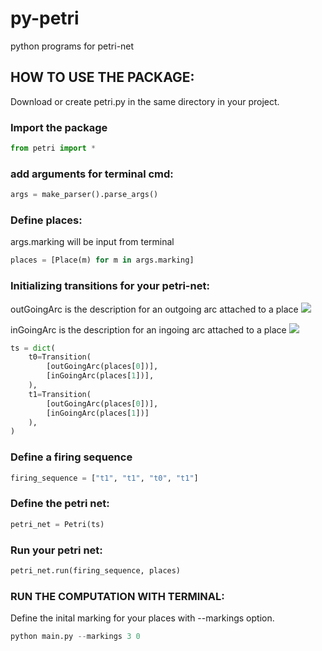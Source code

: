 # py-petri
python programs for petri-net
## HOW TO USE THE PACKAGE:
Download or create petri.py in the same directory in your project.
### Import the package
```python
from petri import *
```
### add arguments for terminal cmd:
```python
args = make_parser().parse_args()
```
### Define places:
args.marking will be input from terminal
```python
places = [Place(m) for m in args.marking]
```
### Initializing transitions for your petri-net:
outGoingArc is the description for an outgoing arc attached to a place
<img src="https://i.imgur.com/KSHuUWr.png">

inGoingArc is the description for an ingoing arc attached to a place
<img src="https://i.imgur.com/agMXYSJ.png">
```python
ts = dict(
    t0=Transition(
        [outGoingArc(places[0])],
        [inGoingArc(places[1])],
    ),
    t1=Transition(
        [outGoingArc(places[0])],
        [inGoingArc(places[1])]
    ),
)
```
### Define a firing sequence
```python 
firing_sequence = ["t1", "t1", "t0", "t1"]
```
### Define the petri net:
```python
petri_net = Petri(ts)
```
### Run your petri net:
```python
petri_net.run(firing_sequence, places)
```
### RUN THE COMPUTATION WITH TERMINAL:
Define the inital marking for your places with --markings option.
```python
python main.py --markings 3 0
```
